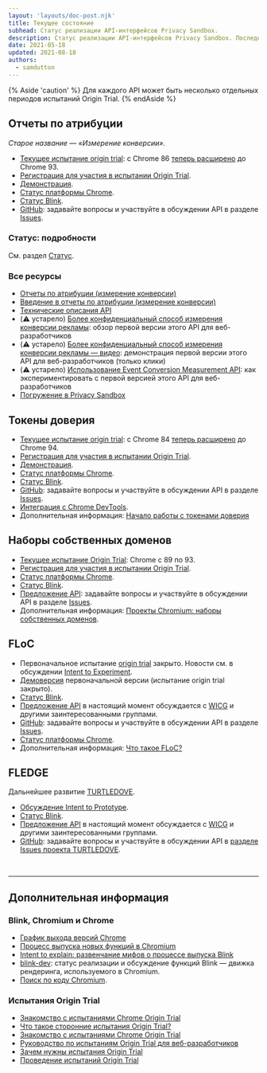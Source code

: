 ```yaml
---
layout: 'layouts/doc-post.njk'
title: Текущее состояние
subhead: Статус реализации API-интерфейсов Privacy Sandbox.
description: Статус реализации API-интерфейсов Privacy Sandbox. Последнее обновление — 18.05.2021.
date: 2021-05-18
updated: 2021-08-18
authors:
  - samdutton
---
```


{% Aside 'caution' %} Для каждого API может быть несколько отдельных периодов испытаний Origin Trial. {% endAside %}

## Отчеты по атрибуции

*Старое название — «Измерение конверсии».*

- [Текущее испытание origin trial](https://web.dev/origin-trials/): с Chrome 86 [теперь расширено](https://groups.google.com/u/1/a/chromium.org/g/attribution-reporting-api-dev/c/ZKf9T8sRqAM) до Chrome 93.
- [Регистрация для участия в испытании Origin Trial](https://developer.chrome.com/origintrials/#/view_trial/3411476717733150721).
- [Демонстрация](https://goo.gle/demo-event-level-conversion-measurement-api).
- [Статус платформы Chrome](https://www.chromestatus.com/features/6412002824028160).
- [Статус Blink](https://groups.google.com/a/chromium.org/g/blink-dev/search?q=conversion%20measurement).
- [GitHub](https://github.com/WICG/conversion-measurement-api/): задавайте вопросы и участвуйте в обсуждении API в разделе [Issues](https://github.com/WICG/conversion-measurement-api/issues).

### Статус: подробности

См. раздел [Статус](/docs/privacy-sandbox/attribution-reporting-introduction/#status).

### Все ресурсы

- [Отчеты по атрибуции (измерение конверсии)](/docs/privacy-sandbox/attribution-reporting)
- [Введение в отчеты по атрибуции (измерение конверсии)](/docs/privacy-sandbox/attribution-reporting-introduction)
- [Технические описания API](https://github.com/WICG/conversion-measurement-api/)
- (⚠️ устарело) [Более конфиденциальный способ измерения конверсии рекламы](https://web.dev/conversion-measurement/): обзор первой версии этого API для веб-разработчиков
- (⚠️ устарело) [Более конфиденциальный способ измерения конверсии рекламы — видео](https://www.youtube.com/watch?v=jcDfOoWwZcM): демонстрация первой версии этого API для веб-разработчиков (только клики)
- (⚠️ устарело) [Использование Event Conversion Measurement API](https://web.dev/using-conversion-measurement/): как экспериментировать с первой версией этого API для веб-разработчиков
- [Погружение в Privacy Sandbox](https://web.dev/digging-into-the-privacy-sandbox)

## Токены доверия

- [Текущее испытание origin trial](https://web.dev/origin-trials/): с Chrome 84 [теперь расширено](https://groups.google.com/a/chromium.org/g/blink-dev/c/-W90wVkS0Ks/m/Jfh5-ZWpAQAJ) до Chrome 94.
- [Регистрация для участия в испытании Origin Trial](https://developer.chrome.com/origintrials/#/view_trial/2479231594867458049).
- [Демонстрация](https://trust-token-demo.glitch.me/).
- [Статус платформы Chrome](https://www.chromestatus.com/feature/5078049450098688).
- [Статус Blink](https://groups.google.com/a/chromium.org/g/blink-dev/search?q=trust%tokens).
- [GitHub](https://github.com/WICG/trust-token-api): задавайте вопросы и участвуйте в обсуждении API в разделе [Issues](https://github.com/WICG/trust-token-api/issues).
- [Интеграция с Chrome DevTools](https://developers.google.com/web/updates/2021/01/devtools?utm_source=devtools#trust-token).
- Дополнительная информация: [Начало работы с токенами доверия](https://web.dev/trust-tokens/)

## Наборы собственных доменов

- [Текущее испытание Origin Trial](https://web.dev/origin-trials/): Chrome с 89 по 93.
- [Регистрация для участия в испытании Origin Trial](https://developer.chrome.com/origintrials/#/view_trial/988540118207823873).
- [Статус платформы Chrome](https://chromestatus.com/feature/5640066519007232).
- [Статус Blink](https://groups.google.com/a/chromium.org/g/blink-dev/search?q=first-party%20sets).
- [Предложение API](https://github.com/privacycg/first-party-sets): задавайте вопросы и участвуйте в обсуждении API в разделе [Issues](hhttps://github.com/privacycg/first-party-sets/issues).
- Дополнительная информация: [Проекты Chromium: наборы собственных доменов](https://www.chromium.org/updates/first-party-sets).

## FLoC

- Первоначальное испытание [origin trial](https://web.dev/origin-trials) закрыто. Новости см. в обсуждении [Intent to Experiment](https://groups.google.com/a/chromium.org/g/blink-dev/c/MmijXrmwrJs).
- [Демоверсия](https://floc.glitch.me/) первоначальной версии (испытание origin trial закрыто).
- [Статус Blink](https://groups.google.com/a/chromium.org/g/blink-dev/search?q=floc).
- [Предложение API](https://github.com/WICG/floc) в настоящий момент обсуждается с [WICG](https://www.w3.org/community/wicg/) и другими заинтересованными группами.
- [GitHub](https://github.com/WICG/floc): задавайте вопросы и участвуйте в обсуждении API в разделе [Issues](https://github.com/WICG/floc/issues).
- [Статус платформы Chrome](https://www.chromestatus.com/features/5710139774468096).
- Дополнительная информация: [Что такое FLoC?](https://web.dev/floc/)

## FLEDGE

Дальнейшее развитие [TURTLEDOVE](https://github.com/WICG/turtledove).

- [Обсуждение Intent to Prototype](https://groups.google.com/a/chromium.org/g/blink-dev/c/w9hm8eQCmNI/m/LqT59250CAAJ).
- [Статус Blink](https://groups.google.com/a/chromium.org/g/blink-dev/search?q=fledge).
- [Предложение API](https://github.com/WICG/turtledove/blob/main/FLEDGE.md) в настоящий момент обсуждается с [WICG](https://www.w3.org/community/wicg/) и другими заинтересованными группами.
- [GitHub](https://github.com/WICG/turtledove/blob/main/FLEDGE.md): задавайте вопросы и участвуйте в обсуждении API в [разделе Issues проекта TURTLEDOVE](https://github.com/WICG/turtledove/issues).

<br>

---

## Дополнительная информация

### Blink, Chromium и Chrome

- [График выхода версий Chrome](https://www.chromestatus.com/features/schedule)
- [Процесс выпуска новых функций в Chromium](https://www.chromium.org/blink/launching-features)
- [Intent to explain: развенчание мифов о процессе выпуска Blink](https://www.youtube.com/watch?time_continue=291&v=y3EZx_b-7tk)
- [blink-dev](https://groups.google.com/a/chromium.org/g/blink-dev/): статус реализации и обсуждение функций Blink — движка рендеринга, используемого в Chromium.
- [Поиск по коду Chromium](https://source.chromium.org/).

### Испытания Origin Trial

- [Знакомство с испытаниями Chrome Origin Trial](https://web.dev/origin-trials/)
- [Что такое сторонние испытания Origin Trial?](https://web.dev/third-party-origin-trials)
- [Знакомство с испытаниями Chrome Origin Trial](https://developer.chrome.com/blog/origin-trial-troubleshooting/)
- [Руководство по испытаниям Origin Trial для веб-разработчиков](https://github.com/GoogleChrome/OriginTrials/blob/gh-pages/developer-guide.md)
- [Зачем нужны испытания Origin Trial](https://github.com/GoogleChrome/OriginTrials/blob/gh-pages/explainer.md)
- [Проведение испытаний Origin Trial](https://www.chromium.org/blink/origin-trials/running-an-origin-trial)
